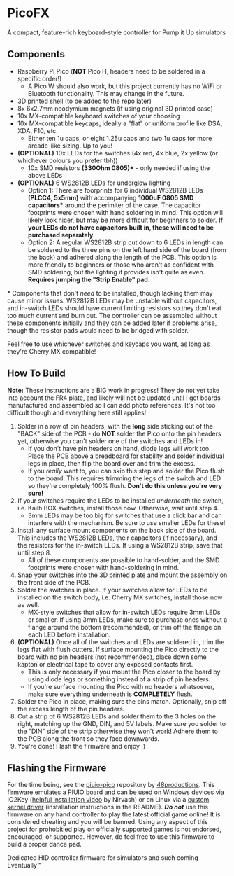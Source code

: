 # PicoFX
A compact, feature-rich keyboard-style controller for Pump it Up simulators

## Components

- Raspberry Pi Pico (**NOT** Pico H, headers need to be soldered in a specific order!)
  - A Pico W should also work, but this project currently has no WiFi or Bluetooth functionality. This may change in the future.
- 3D printed shell (to be added to the repo later)
- 8x 6x2.7mm neodymium magnets (if using original 3D printed case)
- 10x MX-compatible keyboard switches of your choosing
- 10x MX-compatible keycaps, ideally a "flat" or uniform profile like DSA, XDA, F10, etc.
  - Either ten 1u caps, or eight 1.25u caps and two 1u caps for more arcade-like sizing. Up to you!
- **(OPTIONAL)** 10x LEDs for the switches (4x red, 4x blue, 2x yellow (or whichever colours you prefer tbh))
  - 10x SMD resistors **(330Ohm 0805)\*** - only needed if using the above LEDs
- **(OPTIONAL)** 6 WS2812B LEDs for underglow lighting
  - Option 1: There are foorprints for 6 individual WS2812B LEDs **(PLCC4, 5x5mm)** with accompanying **1000uF 0805 SMD capacitors\*** around the perimiter of the case. The capacitor footprints were chosen with hand soldering in mind. This option will likely look nicer, but may be more difficult for beginners to solder. **If your LEDs do not have capacitors built in, these will need to be purchased separately.**
  - Option 2: A regular WS2812B strip cut down to 6 LEDs in length can be soldered to the three pins on the left hand side of the board (from the back) and adhered along the length of the PCB. This option is more friendly to beginners or those who aren't as confident with SMD soldering, but the lighting it provides isn't quite as even. **Requires jumping the "Strip Enable" pad.**

\* Components that don't *need* to be installed, though lacking them may cause minor issues. WS2812B LEDs may be unstable without capacitors, and in-switch LEDs should have current limiting resistors so they don't eat too much current and burn out. The controller can be assembled without these components initially and they can be added later if problems arise, though the resistor pads would need to be bridged with solder.

Feel free to use whichever switches and keycaps you want, as long as they're Cherry MX compatible!

## How To Build
**Note:** These instructions are a BIG work in progress! They do not yet take into account the FR4 plate, and likely will not be updated until I get boards manufactured and assembled so I can add photo references. It's not too difficult though and everything here still applies!

1. Solder in a row of pin headers, with the **long** side sticking out of the "BACK" side of the PCB - do **NOT** solder the Pico onto the pin headers yet, otherwise you can't solder one of the switches and LEDs in!
    - If you don't have pin headers on hand, diode legs will work too. Place the PCB above a breadboard for stability and solder individual legs in place, then flip the board over and trim the excess.
    - If you *really* want to, you can skip this step and solder the Pico flush to the board. This requires trimming the legs of the switch and LED so they're completely 100% flush. **Don't do this unless you're very sure!**
2. If your switches require the LEDs to be installed *underneath* the switch, i.e. Kailh BOX switches, install those now. Otherwise, wait until step 4.
    - 3mm LEDs may be too big for switches that use a click bar and can interfere with the mechanism. Be sure to use smaller LEDs for these!
3. Install any surface mount components on the back side of the board. This includes the WS2812B LEDs, their capacitors (if necessary), and the resistors for the in-switch LEDs. If using a WS2812B strip, save that until step 8.
    - All of these components are possible to hand-solder, and the SMD footprints were chosen with hand-soldering in mind.
4. Snap your switches into the 3D printed plate and mount the assembly on the front side of the PCB.
5. Solder the switches in place. If your switches allow for LEDs to be installed on the switch body, i.e. Cherry MX switches, install those now as well.
    - MX-style switches that allow for in-switch LEDs require 3mm LEDs or smaller. If using 3mm LEDs, make sure to purchase ones without a flange around the bottom (recommended), or trim off the flange on each LED before installation.
6. **(OPTIONAL)** Once all of the switches and LEDs are soldered in, trim the legs flat with flush cutters. If surface mounting the Pico directly to the board with no pin headers (not recommended), place down some kapton or electrical tape to cover any exposed contacts first.
    - This is only necessary if you mount the Pico closer to the board by using diode legs or something instead of a strip of pin headers.
    - If you're surface mounting the Pico with no headers whatsoever, make sure everything underneath is **COMPLETELY** flush.
7. Solder the Pico in place, making sure the pins match. Optionally, snip off the excess length of the pin headers.
8. Cut a strip of 6 WS2812B LEDs and solder them to the 3 holes on the right, matching up the GND, DIN, and 5V labels. Make sure you solder to the "DIN" side of the strip otherwise they won't work! Adhere them to the PCB along the front so they face downwards.
9. You're done! Flash the firmware and enjoy :)

## Flashing the Firmware

For the time being, see the [piuio-pico](https://github.com/48productions/piuio-pico/) repository by [48productions](https://github.com/48productions). This firmware emulates a PIUIO board and can be used on Windows devices via IO2Key ([helpful installation video](https://www.youtube.com/watch?v=xo5m9dlNFfY) by Nirvash) or on Linux via a [custom kernel driver](https://github.com/DinsFire64/piuio) (installation instructions in the README). ***Do not*** use this firmware on any hand controller to play the latest official game online! It is considered cheating and you will be banned. Using any aspect of this project for prohobitied play on officially supported games is not endorsed, encouraged, or supported. However, do feel free to use this firmware to build a proper dance pad.

Dedicated HID controller firmware for simulators and such coming Eventually™
